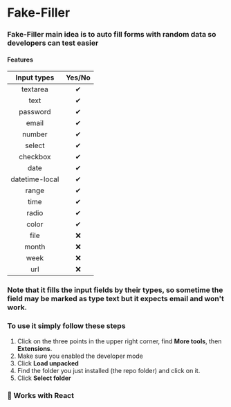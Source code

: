 # Fake-Filler

### Fake-Filler main idea is to auto fill forms with random data so developers can test easier
#### Features

| Input types     | Yes/No        |
| :-------------: |:-------------:|
| textarea        | ✔             |
| text            | ✔             |
| password        | ✔             |
| email           | ✔             |
| number          | ✔             |
| select          | ✔             |
| checkbox        | ✔             |
| date            | ✔             |
| datetime-local  | ✔             |
| range           | ✔             |
| time            | ✔             |
| radio           | ✔             |
| color           | ✔             |
| file            | ❌            |
| month           | ❌            |
| week            | ❌            |
| url             | ❌            |

### Note that it fills the input fields by their types, so sometime the field may be marked as type text but it expects email and won't work.

### To use it simply follow these steps

1. Click on the three points in the upper right corner, find <strong>More tools</strong>, then <strong>Extensions</strong>.
2. Make sure you enabled the developer mode
3. Click <strong>Load unpacked</strong>
4. Find the folder you just installed (the repo folder) and click on it.
5. Click <strong>Select folder</strong>

### 🧐 Works with React
